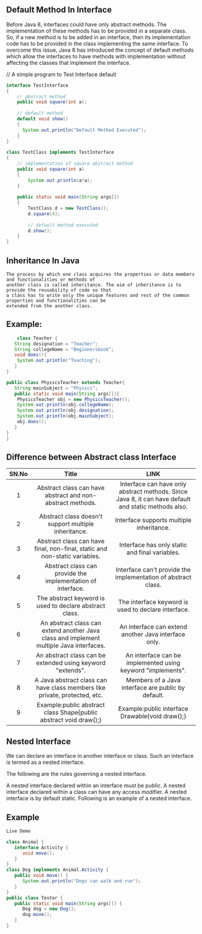  
## Default Method In Interface 

 Before Java 8, interfaces could have only abstract methods. The implementation of these methods has to be provided in a separate class. So, if a new method is to be added in an interface, then its implementation code has to be provided in the class implementing the same interface. To overcome this issue, Java 8 has introduced the concept of default methods which allow the interfaces to have methods with implementation without affecting the classes that implement the interface.



// A simple program to Test Interface default 
```java
interface TestInterface 
{ 
    // abstract method 
    public void square(int a); 
  
    // default method 
    default void show() 
    { 
      System.out.println("Default Method Executed"); 
    } 
} 
  
class TestClass implements TestInterface 
{ 
    // implementation of square abstract method 
    public void square(int a) 
    { 
        System.out.println(a*a); 
    } 
  
    public static void main(String args[]) 
    { 
        TestClass d = new TestClass(); 
        d.square(4); 
  
        // default method executed 
        d.show(); 
    } 
} 
```




## Inheritance In Java


	The process by which one class acquires the properties or data members and functionalities or methods of
	another class is called inheritance. The aim of inheritance is to provide the reusability of code so that
	a class has to write only the unique features and rest of the common properties and functionalities can be
	extended from the another class.
	
## Example:
```java
	class Teacher {
   String designation = "Teacher";
   String collegeName = "Beginnersbook";
   void does(){
	System.out.println("Teaching");
   }
}

public class PhysicsTeacher extends Teacher{
   String mainSubject = "Physics";
   public static void main(String args[]){
	PhysicsTeacher obj = new PhysicsTeacher();
	System.out.println(obj.collegeName);
	System.out.println(obj.designation);
	System.out.println(obj.mainSubject);
	obj.does();
   }
}
}
```





## Difference between Abstract class Interface
SN.No | Title | LINK
:----:|:---------------:|:---------------:
1| Abstract class can have abstract and non-abstract methods. | Interface can have only abstract methods. Since Java 8, it can have default and static methods also.
2| Abstract class doesn't support multiple inheritance.	| Interface supports multiple inheritance.
3| Abstract class can have final, non-final, static and non-static variables. | Interface has only static and final variables.
4| Abstract class can provide the implementation of interface. | Interface can't provide the implementation of abstract class.
5| The abstract keyword is used to declare abstract class. | The interface keyword is used to declare interface.
6| An abstract class can extend another Java class and implement multiple Java interfaces. | An interface can extend another Java interface only.
7| An abstract class can be extended using keyword "extends". | An interface can be implemented using keyword "implements".
8| A Java abstract class can have class members like private, protected, etc. | Members of a Java interface are public by default.
9|Example:public abstract class Shape{public abstract void draw();} | Example:public interface Drawable{void draw();}



## Nested Interface


We can declare an interface in another interface or class. Such an interface is termed as a nested interface.

The following are the rules governing a nested interface.

A nested interface declared within an interface must be public.
A nested interface declared within a class can have any access modifier.
A nested interface is by default static.
Following is an example of a nested interface.

## Example
```java
Live Demo

class Animal {
   interface Activity {
      void move();
   }
}
class Dog implements Animal.Activity {
   public void move() {
      System.out.println("Dogs can walk and run");
   }
}
public class Tester {
   public static void main(String args[]) {
      Dog dog = new Dog();
      dog.move();
   }
}
```
